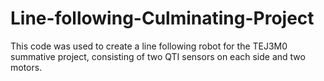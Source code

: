# Line-following-Culminating-Project
This code was used to create a line following robot for the TEJ3M0 summative project, consisting of two QTI sensors on each side and two motors.
